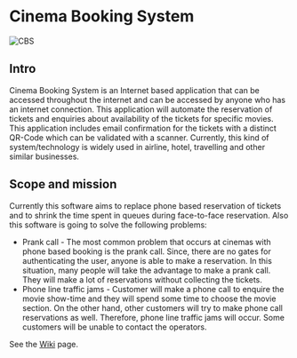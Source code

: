 # Cinema Booking System

![CBS](https://imgur.com/BBKj6Jk)

## Intro

Cinema Booking System is an Internet based application that can be accessed throughout the internet and can be accessed by anyone who has an internet connection. This application will automate the reservation of tickets and enquiries about availability of the tickets for specific movies. This application includes email confirmation for the tickets with a distinct QR-Code which can be validated with a scanner. Currently, this kind of system/technology is widely used in airline, hotel, travelling and other similar businesses.

## Scope and mission

Currently this software aims to replace phone based reservation of tickets and to shrink the time spent in queues during face-to-face reservation. Also this software is going to solve the following problems:

* Prank call - The most common problem that occurs at cinemas with phone based booking is the prank call. Since, there are no gates for authenticating the user, anyone is able to make a reservation. In this situation, many people will take the advantage to make a prank call. They will make a lot of reservations without collecting the tickets.
* Phone line traffic jams - Customer will make a phone call to enquire the movie show-time and they will spend some time to choose the movie section. On the other hand, other customers will try to make phone call reservations as well. Therefore, phone line traffic jams will occur. Some customers will be unable to contact the operators.

See the [Wiki](https://github.com/theFaustus/cinema-booking-system/wiki) page.
